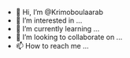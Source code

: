 - 👋 Hi, I’m @Krimoboulaarab
- 👀 I’m interested in ...
- 🌱 I’m currently learning ...
- 💞️ I’m looking to collaborate on ...
- 📫 How to reach me ...

<!---
Krimoboulaarab/Krimoboulaarab is a ✨ special ✨ repository because its `README.md` (this file) appears on your GitHub profile.
You can click the Preview link to take a look at your changes.
--->
